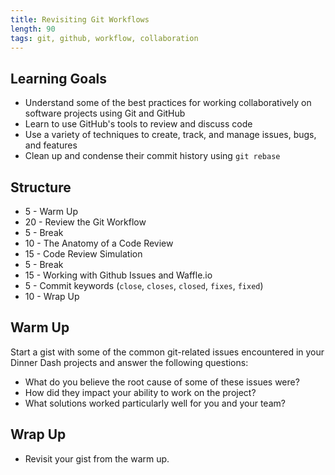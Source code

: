 ```yaml
---
title: Revisiting Git Workflows
length: 90
tags: git, github, workflow, collaboration
---
```


## Learning Goals

* Understand some of the best practices for working collaboratively on software projects using Git and GitHub
* Learn to use GitHub's tools to review and discuss code
* Use a variety of techniques to create, track, and manage issues, bugs, and features
* Clean up and condense their commit history using `git rebase`

## Structure

* 5 - Warm Up
* 20 - Review the Git Workflow
* 5 - Break
* 10 - The Anatomy of a Code Review
* 15 - Code Review Simulation
* 5 - Break
* 15 - Working with Github Issues and Waffle.io
* 5 - Commit keywords (`close`, `closes`, `closed`, `fixes`, `fixed`)
* 10 - Wrap Up

## Warm Up

Start a gist with some of the common git-related issues encountered in your Dinner Dash projects and answer the following questions:

* What do you believe the root cause of some of these issues were?
* How did they impact your ability to work on the project?
* What solutions worked particularly well for you and your team?

## Wrap Up

* Revisit your gist from the warm up.
